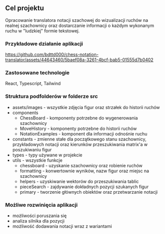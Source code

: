 ## Cel projektu

Opracowanie translatora notacji szachowej do wizualizacji ruchów na realnej szachownicy oraz dostarczanie informacji o każdym wykonanym ruchu w "ludzkiej" formie tekstowej.

### Przykładowe działanie aplikacji

https://github.com/bdttd000/chess-notation-translator/assets/44643460/5baef08a-3261-4bcf-bab5-01555d7b0402

### Zastosowane technologie

React, Typescript, Tailwind

### Struktura podfolderów w folderze src

- assets/images - wszystkie zdjęcia figur oraz strzałek do historii ruchów
- components
  - ChessBoard - komponenty potrzebne do wygenerowania szachownicy
  - MoveHistory - komponenty potrzebne do historii ruchów
  - NotationExamples - komponent dla informacji odnośnie ruchu
- constants - zmienne stałe dla początkowego stanu szachownicy, przykładowych notacji oraz kierunków przeszukiwania matrix'a w poszukiwaniu figur
- types - typy używane w projekcie
- utils - wszystkie funkcje
  - chessboard - uzyskanie szachownicy oraz robienie ruchów
  - formatting - konwertownie wyników, nazw figur oraz miejsc na szachownicy
  - helpers - uzyskiwanie wektorów do przeszukiwania tablic
  - pieceSearch - zajdywanie dokładnych pozycji szukanych figur
  - primary - tworzenie głównych obiektów oraz przetwarzanie notacji

### Możliwe rozwinięcia aplikacji

- możliwości poruszania się
- analiza silnika dla pozycji
- możliwość dodawania notacji wraz z wariantami
